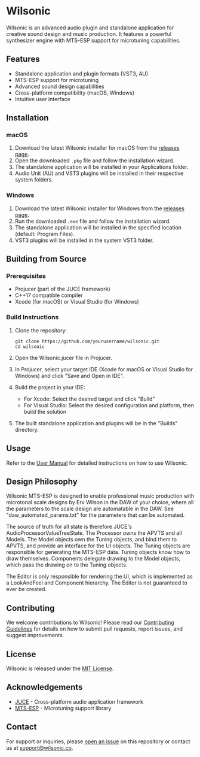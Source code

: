 # Wilsonic

Wilsonic is an advanced audio plugin and standalone application for creative sound design and music production. It features a powerful synthesizer engine with MTS-ESP support for microtuning capabilities.

## Features

- Standalone application and plugin formats (VST3, AU)
- MTS-ESP support for microtuning
- Advanced sound design capabilities
- Cross-platform compatibility (macOS, Windows)
- Intuitive user interface

## Installation

### macOS

1. Download the latest Wilsonic installer for macOS from the [releases page](https://github.com/yourusername/wilsonic/releases).
2. Open the downloaded `.pkg` file and follow the installation wizard.
3. The standalone application will be installed in your Applications folder.
4. Audio Unit (AU) and VST3 plugins will be installed in their respective system folders.

### Windows

1. Download the latest Wilsonic installer for Windows from the [releases page](https://github.com/yourusername/wilsonic/releases).
2. Run the downloaded `.exe` file and follow the installation wizard.
3. The standalone application will be installed in the specified location (default: Program Files).
4. VST3 plugins will be installed in the system VST3 folder.

## Building from Source

### Prerequisites

- Projucer (part of the JUCE framework)
- C++17 compatible compiler
- Xcode (for macOS) or Visual Studio (for Windows)

### Build Instructions

1. Clone the repository:
   ```
   git clone https://github.com/yourusername/wilsonic.git
   cd wilsonic
   ```

2. Open the Wilsonic.jucer file in Projucer.

3. In Projucer, select your target IDE (Xcode for macOS or Visual Studio for Windows) and click "Save and Open in IDE".

4. Build the project in your IDE:
   - For Xcode: Select the desired target and click "Build"
   - For Visual Studio: Select the desired configuration and platform, then build the solution

5. The built standalone application and plugins will be in the "Builds" directory.

## Usage

Refer to the [User Manual](docs/user_manual.md) for detailed instructions on how to use Wilsonic.

## Design Philosophy

Wilsonic MTS-ESP is designed to enable professional music production with microtonal scale designs by Erv Wilson in the DAW of your choice, where all the parameters to the scale design are automatable in the DAW.  See "daw_automated_params.txt" for the parameters that can be automated.

The source of truth for all state is therefore JUCE's AudioProcessorValueTreeState.  The Processor owns the APVTS and all Models.  The Model objects own the Tuning objects, and bind them to APVTS, and provide an interface for the UI objects.  The Tuning objects are responsible for generating the MTS-ESP data.  Tuning objects know how to draw themselves.  Components delegate drawing to the Model objects, which pass the drawing on to the Tuning objects.  

The Editor is only responsible for rendering the UI, which is implemented as a LookAndFeel and Component hierarchy.  The Editor is not guaranteed to ever be created. 

## Contributing

We welcome contributions to Wilsonic! Please read our [Contributing Guidelines](CONTRIBUTING.md) for details on how to submit pull requests, report issues, and suggest improvements.

## License

Wilsonic is released under the [MIT License](LICENSE).

## Acknowledgements

- [JUCE](https://juce.com/) - Cross-platform audio application framework
- [MTS-ESP](https://github.com/ODDSound/MTS-ESP) - Microtuning support library

## Contact

For support or inquiries, please [open an issue](https://github.com/yourusername/wilsonic/issues) on this repository or contact us at support@wilsonic.co.
